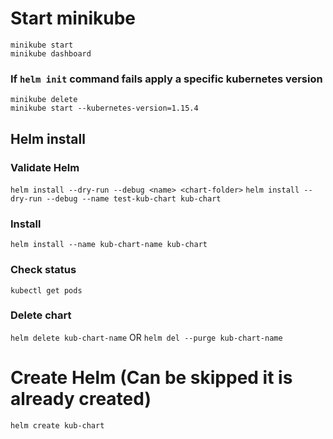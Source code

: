 # Start minikube

```
minikube start
minikube dashboard
```

### If `helm init` command fails apply a specific kubernetes version

```
minikube delete
minikube start --kubernetes-version=1.15.4

```

## Helm install

### Validate Helm

`helm install --dry-run --debug <name> <chart-folder>`
`helm install --dry-run --debug --name test-kub-chart kub-chart`

### Install

`helm install --name kub-chart-name kub-chart`

### Check status

```
kubectl get pods
```

### Delete chart

`helm delete kub-chart-name`
OR
`helm del --purge kub-chart-name`

# Create Helm (Can be skipped it is already created)

`helm create kub-chart`
